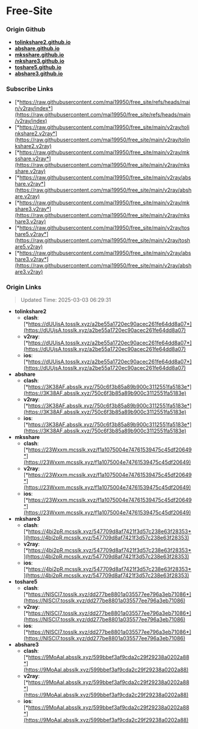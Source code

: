 # Free-Site

### Origin Github

- [**tolinkshare2.github.io**](https://github.com/tolinkshare2/tolinkshare2.github.io)
- [**abshare.github.io**](https://github.com/abshare/abshare.github.io)
- [**mksshare.github.io**](https://github.com/mksshare/mksshare.github.io)
- [**mkshare3.github.io**](https://github.com/mkshare3/mkshare3.github.io)
- [**toshare5.github.io**](https://github.com/toshare5/toshare5.github.io)
- [**abshare3.github.io**](https://github.com/abshare3/abshare3.github.io)

### Subscribe Links

- [*https://raw.githubusercontent.com/mai19950/free_site/refs/heads/main/v2ray/index*](https://raw.githubusercontent.com/mai19950/free_site/refs/heads/main/v2ray/index)
- [*https://raw.githubusercontent.com/mai19950/free_site/main/v2ray/tolinkshare2.v2ray*](https://raw.githubusercontent.com/mai19950/free_site/main/v2ray/tolinkshare2.v2ray)
- [*https://raw.githubusercontent.com/mai19950/free_site/main/v2ray/mksshare.v2ray*](https://raw.githubusercontent.com/mai19950/free_site/main/v2ray/mksshare.v2ray)
- [*https://raw.githubusercontent.com/mai19950/free_site/main/v2ray/abshare.v2ray*](https://raw.githubusercontent.com/mai19950/free_site/main/v2ray/abshare.v2ray)
- [*https://raw.githubusercontent.com/mai19950/free_site/main/v2ray/mkshare3.v2ray*](https://raw.githubusercontent.com/mai19950/free_site/main/v2ray/mkshare3.v2ray)
- [*https://raw.githubusercontent.com/mai19950/free_site/main/v2ray/toshare5.v2ray*](https://raw.githubusercontent.com/mai19950/free_site/main/v2ray/toshare5.v2ray)
- [*https://raw.githubusercontent.com/mai19950/free_site/main/v2ray/abshare3.v2ray*](https://raw.githubusercontent.com/mai19950/free_site/main/v2ray/abshare3.v2ray)

### Origin Links

> Updated Time: 2025-03-03 06:29:31

- **tolinkshare2**
  - **clash**: [*https://dUUjsA.tosslk.xyz/a2be55a1720ec90acec261fe64dd8a07*](https://dUUjsA.tosslk.xyz/a2be55a1720ec90acec261fe64dd8a07)
  - **v2ray**: [*https://dUUjsA.tosslk.xyz/a2be55a1720ec90acec261fe64dd8a07*](https://dUUjsA.tosslk.xyz/a2be55a1720ec90acec261fe64dd8a07)
  - **ios**: [*https://dUUjsA.tosslk.xyz/a2be55a1720ec90acec261fe64dd8a07*](https://dUUjsA.tosslk.xyz/a2be55a1720ec90acec261fe64dd8a07)
- **abshare**
  - **clash**: [*https://3K38AF.absslk.xyz/750c6f3b85a89b900c3112551fa5183e*](https://3K38AF.absslk.xyz/750c6f3b85a89b900c3112551fa5183e)
  - **v2ray**: [*https://3K38AF.absslk.xyz/750c6f3b85a89b900c3112551fa5183e*](https://3K38AF.absslk.xyz/750c6f3b85a89b900c3112551fa5183e)
  - **ios**: [*https://3K38AF.absslk.xyz/750c6f3b85a89b900c3112551fa5183e*](https://3K38AF.absslk.xyz/750c6f3b85a89b900c3112551fa5183e)
- **mksshare**
  - **clash**: [*https://23Wxxm.mcsslk.xyz/f1a1075004e74761539475c45df20649*](https://23Wxxm.mcsslk.xyz/f1a1075004e74761539475c45df20649)
  - **v2ray**: [*https://23Wxxm.mcsslk.xyz/f1a1075004e74761539475c45df20649*](https://23Wxxm.mcsslk.xyz/f1a1075004e74761539475c45df20649)
  - **ios**: [*https://23Wxxm.mcsslk.xyz/f1a1075004e74761539475c45df20649*](https://23Wxxm.mcsslk.xyz/f1a1075004e74761539475c45df20649)
- **mkshare3**
  - **clash**: [*https://4bi2pR.mcsslk.xyz/547709d8af7421f3d57c238e63f28353*](https://4bi2pR.mcsslk.xyz/547709d8af7421f3d57c238e63f28353)
  - **v2ray**: [*https://4bi2pR.mcsslk.xyz/547709d8af7421f3d57c238e63f28353*](https://4bi2pR.mcsslk.xyz/547709d8af7421f3d57c238e63f28353)
  - **ios**: [*https://4bi2pR.mcsslk.xyz/547709d8af7421f3d57c238e63f28353*](https://4bi2pR.mcsslk.xyz/547709d8af7421f3d57c238e63f28353)
- **toshare5**
  - **clash**: [*https://NISCI7.tosslk.xyz/dd277be8801a035577ee796a3eb71086*](https://NISCI7.tosslk.xyz/dd277be8801a035577ee796a3eb71086)
  - **v2ray**: [*https://NISCI7.tosslk.xyz/dd277be8801a035577ee796a3eb71086*](https://NISCI7.tosslk.xyz/dd277be8801a035577ee796a3eb71086)
  - **ios**: [*https://NISCI7.tosslk.xyz/dd277be8801a035577ee796a3eb71086*](https://NISCI7.tosslk.xyz/dd277be8801a035577ee796a3eb71086)
- **abshare3**
  - **clash**: [*https://9MoAal.absslk.xyz/599bbef3af9cda2c29f29238a0202a88*](https://9MoAal.absslk.xyz/599bbef3af9cda2c29f29238a0202a88)
  - **v2ray**: [*https://9MoAal.absslk.xyz/599bbef3af9cda2c29f29238a0202a88*](https://9MoAal.absslk.xyz/599bbef3af9cda2c29f29238a0202a88)
  - **ios**: [*https://9MoAal.absslk.xyz/599bbef3af9cda2c29f29238a0202a88*](https://9MoAal.absslk.xyz/599bbef3af9cda2c29f29238a0202a88)
